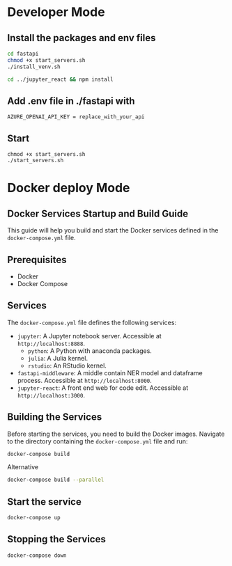 # Developer Mode
## Install the packages and env files 
```bash
cd fastapi 
chmod +x start_servers.sh 
./install_venv.sh

cd ../jupyter_react && npm install 
```
## Add .env file in ./fastapi with
```
AZURE_OPENAI_API_KEY = replace_with_your_api
```
## Start
```
chmod +x start_servers.sh 
./start_servers.sh
```

# Docker deploy Mode
## Docker Services Startup and Build Guide

This guide will help you build and start the Docker services defined in the `docker-compose.yml` file.

## Prerequisites

- Docker
- Docker Compose

## Services

The `docker-compose.yml` file defines the following services:

- `jupyter`: A Jupyter notebook server. Accessible at `http://localhost:8888`.
    - `python`: A Python with anaconda packages.
    - `julia`: A Julia kernel. 
    - `rstudio`: An RStudio kernel.
- `fastapi-middleware`: A middle contain NER model and dataframe process. Accessible at `http://localhost:8000`.
- `jupyter-react`: A front end web for code edit. Accessible at `http://localhost:3000`.

## Building the Services

Before starting the services, you need to build the Docker images. Navigate to the directory containing the `docker-compose.yml` file and run:

```bash
docker-compose build 
```
Alternative
```bash
docker-compose build --parallel
```

## Start the service
```bash
docker-compose up
```

## Stopping the Services
```bash
docker-compose down
```
